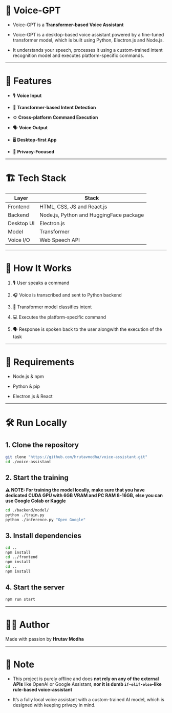 # 🧠 Voice-GPT

- Voice-GPT is a **Transformer-based Voice Assistant**

- Voice-GPT is a desktop-based voice assistant powered by a fine-tuned transformer model, which is built using Python, Electron.js and Node.js.
  
- It understands your speech, processes it using a custom-trained intent recognition model and executes platform-specific commands.

---

# 🚀 Features

- 🎙️ **Voice Input**
  
- 🤖 **Transformer-based Intent Detection**
  
- ⚙️ **Cross-platform Command Execution** 

- 🗣️ **Voice Output**  

- 🖥️ **Desktop-first App**  

- 🔐 **Privacy-Focused**

---

# 🏗️ Tech Stack

| Layer         | Stack                             |
|---------------|------------------------------------|
| Frontend      | HTML, CSS, JS and React.js            |
| Backend       | Node.js, Python and HuggingFace package   |
| Desktop UI | Electron.js               |
| Model         | Transformer |
| Voice I/O       | Web Speech API         |

---

# 🧠 How It Works

1. 🎙️ User speaks a command

2. 🎧 Voice is transcribed and sent to Python backend

3. 🧠 Transformer model classifies intent

4. 💻 Executes the platform-specific command

5. 🗣️ Response is spoken back to the user alongwith the execution of the task

---

# 🔁 Requirements

- Node.js & npm

- Python & pip

- Electron.js & React

---

# 🛠️ Run Locally

## 1. Clone the repository

```Bash
git clone "https://github.com/hrutavmodha/voice-assistant.git"
cd ./voice-assistant
```

## 2. Start the training

**⚠️ NOTE: For training the model locally, make sure that you have dedicated CUDA GPU with 6GB VRAM and PC RAM 8-16GB, else you can use Google Colab or Kaggle**

```Bash
cd ./backend/model/
python ./train.py        
python ./inference.py "Open Google"
```

## 3. Install dependencies

```Bash
cd ..
npm install
cd ../frontend
npm install
cd ..
npm install
```

## 4. Start the server

```Bash
npm run start
```

---

# 👨‍💻 Author

Made with passion by **Hrutav Modha**

---

# 📌 Note

- This project is purely offline and does **not rely on any of the external APIs** like OpenAI or Google Assistant, **nor it is dumb `if-elif-else`-like rule-based voice-assistant**

- It’s a fully local voice assistant with a custom-trained AI model, which is designed with keeping privacy in mind.
